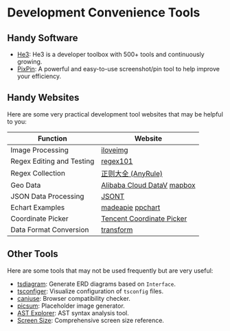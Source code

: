 # Development Convenience Tools

## Handy Software

- [He3](https://he3app.com/zh/): He3 is a developer toolbox with 500+ tools and continuously growing.
- [PixPin](https://pixpinapp.com/): A powerful and easy-to-use screenshot/pin tool to help improve your efficiency.

## Handy Websites

Here are some very practical development tool websites that may be helpful to you:

| Function | Website |
|--|--|
| Image Processing | [iloveimg](https://www.iloveimg.com/zh-cn) |
| Regex Editing and Testing | [regex101](https://regex101.com/) |
| Regex Collection | [正则大全 (AnyRule)](https://any86.github.io/any-rule/) |
| Geo Data | [Alibaba Cloud DataV](https://datav.aliyun.com/portal/school/atlas/area_selector) [mapbox](https://geojson.io/) |
| JSON Data Processing | [JSONT](https://www.jsont.run/) |
| Echart Examples | [madeapie](https://madeapie.com/#/) [ppchart](https://ppchart.com/#/) |
| Coordinate Picker | [Tencent Coordinate Picker](https://lbs.qq.com/getPoint/) |
| Data Format Conversion | [transform](https://transform.tools/) |

## Other Tools

Here are some tools that may not be used frequently but are very useful:

- [tsdiagram](https://tsdiagram.com/): Generate ERD diagrams based on `Interface`.
- [tsconfiger](https://tsconfiger.netlify.app/): Visualize configuration of `tsconfig` files.
- [caniuse](https://caniuse.com/): Browser compatibility checker.
- [picsum](https://picsum.photos/): Placeholder image generator.
- [AST Explorer](https://astexplorer.net/): AST syntax analysis tool.
- [Screen Size](https://uiiiuiii.com/screen/index.htm): Comprehensive screen size reference.
